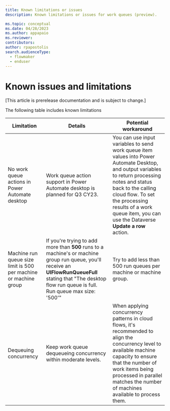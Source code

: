 ```yaml
---
title: Known limitations or issues 
description: Known limitations or issues for work queues (preview).

ms.topic: conceptual
ms.date: 04/28/2023
ms.author: appapaio
ms.reviewer: 
contributors:
author: rpapostolis
search.audienceType: 
  - flowmaker
  - enduser
---
```


# Known issues and limitations

[This article is prerelease documentation and is subject to change.]

The following table includes known limitations

| **Limitation** | **Details** | **Potential workaround**
|-------------------------|-------------------------|-------------------------|
| No work queue actions in Power Automate desktop | Work queue action support in Power Automate desktop is planned for Q3 CY23. | You can use input variables to send work queue item values into Power Automate Desktop, and output variables to return processing notes and status back to the calling cloud flow. To set the processing results of a work queue item, you can use the Dataverse **Update a row** action.
| Machine run queue size limit is 500 per machine or machine group | If you're trying to add more than **500** runs to a machine's or machine group run queue, you'll receive an **UIFlowRunQueueFull** stating that "The desktop flow run queue is full. Run queue max size: '500'" | Try to add less than 500 run queues per machine or machine group.
| Dequeuing concurrency | Keep work queue dequeueing concurrency within moderate levels. | When applying concurrency patterns in cloud flows, it's recommended to align the concurrency level to available machine capacity to ensure that the number of work items being processed in parallel matches the number of machines available to process them. |
